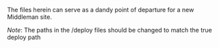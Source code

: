 The files herein can serve as a dandy point of departure for a new Middleman site.

_Note_: The paths in the /deploy files should be changed to match the true deploy path